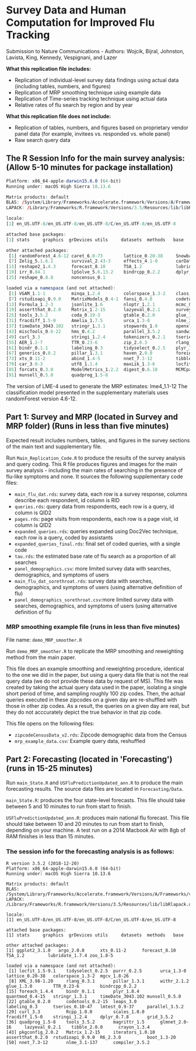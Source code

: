 # Survey Data and Human Computation for Improved Flu Tracking
Submission to Nature Communications - Authors: Wojcik, Bijral, Johnston, Lavista, King, Kennedy, Vespignani, and Lazer

**What this replication file includes:**
- Replication of individual-level survey data findings using actual data (including tables, numbers, and figures)
- Replication of MRP smoothing technique using example data
- Replication of Time-series tracking technique using actual data
- Relative rates of flu search by region and by year

**What this replication file does not include:**
- Replication of tables, numbers, and figures based on proprietary vendor panel data (for example, invitees vs. responded vs. whole panel)
- Raw search query data


## The R Session Info for the main survey analysis: (Allow 5-10 minutes for package installation)
```R version 3.5.2 (2018-12-20)
Platform: x86_64-apple-darwin15.6.0 (64-bit)
Running under: macOS High Sierra 10.13.6

Matrix products: default
BLAS: /System/Library/Frameworks/Accelerate.framework/Versions/A/Frameworks/vecLib.framework/Versions/A/libBLAS.dylib
LAPACK: /Library/Frameworks/R.framework/Versions/3.5/Resources/lib/libRlapack.dylib

locale:
[1] en_US.UTF-8/en_US.UTF-8/en_US.UTF-8/C/en_US.UTF-8/en_US.UTF-8

attached base packages:
[1] stats     graphics  grDevices utils     datasets  methods   base     

other attached packages:
 [1] randomForest_4.6-12 caret_6.0-73        lattice_0.20-38     SnowballC_0.6.0     tidytext_0.2.2      texreg_1.36.23     
 [7] Zelig_5.1.6.1       survival_2.43-3     effects_4.1-0       carData_3.0-2       stargazer_5.2.2     scales_1.0.0       
[13] reshape2_1.4.3      forecast_8.10       TSA_1.2             lubridate_1.7.4     zoo_1.8-5           pwr_1.3-0          
[19] irr_0.84.1          lpSolve_5.6.13.2    bindrcpp_0.2.2      dplyr_0.7.8         ggplot2_3.1.0       data.table_1.11.8  
[25] reshape_0.8.8       noncensus_0.1      

loaded via a namespace (and not attached):
 [1] VGAM_1.1-1          minqa_1.2.4         colorspace_1.3-2    class_7.3-14        ISOcodes_2019.04.22 rio_0.5.16         
 [7] rstudioapi_0.9.0    MatrixModels_0.4-1  fansi_0.4.0         codetools_0.2-15    splines_3.5.2       leaps_3.0          
[13] Formula_1.2-3       jsonlite_1.6        nloptr_1.2.1        mcmc_0.9-6          geepack_1.2-1       compiler_3.5.2     
[19] assertthat_0.2.0    Matrix_1.2-15       lazyeval_0.2.1      survey_3.35         cli_1.0.1           quantreg_5.51      
[25] tools_3.5.2         coda_0.19-3         gtable_0.2.0        glue_1.3.0          Rcpp_1.0.0          cellranger_1.1.0   
[31] fracdiff_1.5-0      Amelia_1.7.5        urca_1.3-0          nlme_3.1-137        iterators_1.0.10    lmtest_0.9-37      
[37] timeDate_3043.102   stringr_1.3.1       stopwords_1.0       openxlsx_4.1.0.1    lme4_1.1-19         MASS_7.3-51.1      
[43] miscTools_0.6-22    hms_0.4.2           parallel_3.5.2      sandwich_2.5-0      SparseM_1.77        quantmod_0.4-15    
[49] curl_3.3            stringi_1.2.4       tokenizers_0.2.1    tseries_0.10-47     foreach_1.4.4       e1071_1.7-0        
[55] AER_1.2-7           TTR_0.23-6          zip_2.0.3           rlang_0.3.1         pkgconfig_2.0.2     purrr_0.2.5        
[61] bindr_0.1.1         labeling_0.3        tidyselect_0.2.5    plyr_1.8.4          magrittr_1.5        R6_2.3.0           
[67] generics_0.0.2      pillar_1.3.1        haven_2.0.0         foreign_0.8-71      withr_2.1.2         mgcv_1.8-26        
[73] xts_0.11-2          abind_1.4-5         nnet_7.3-12         tibble_2.0.0        janeaustenr_0.1.5   crayon_1.3.4       
[79] car_3.0-3           utf8_1.1.4          maxLik_1.3-6        locfit_1.5-9.1      grid_3.5.2          readxl_1.2.0       
[85] forcats_0.3.0       ModelMetrics_1.2.2  digest_0.6.18       MCMCpack_1.4-4      MatchIt_3.0.2       stats4_3.5.2       
[91] munsell_0.5.0       quadprog_1.5-8      
```

The version of LME-4 used to generate the MRP estimates: lme4_1.1-12
The classification model presented in the supplementary materials uses randomForest version 4.6-12.

## Part 1: Survey and MRP (located in Survey and MRP folder) (Runs in less than five minutes)

Expected result includes numbers, tables, and figures in the survey sections of the main text and supplementary file. 
 
Run `Main_Replication_Code.R` to produce the results of the survey analysis and query coding. This R file produces figures and images for the main survey analysis - including the main rates of searching in the presence of flu-like symptoms and none. It sources the following supplementary code files:

* `main_flu_dat.rds`: survey data, each row is a survey response, columns describe each respondent, id column is RID
* `queries.rds`: query data from respondents, each row is a query, id column is QID2
* `pages.rds`: page visits from respondents, each row is a page visit, id column is QID2
* `expanded_queries.rds`: queries expanded using Doc2Vec technique, each row is a query, coded by assistants
* `expanded_queries_final.rds`: final set of coded queries, with a single code
* `tau.rds`: the estimated base rate of flu search as a proportion of all searches
* `panel_demographics.csv`: more limited survey data with searches, demographics, and symptoms of users
* `main_flu_dat_sorethroat.rds`: survey data with searches, demographics, and symptoms of users (using alternative definition of flu) 
* `panel_demographics_sorethroat.csv`:more limited survey data with searches, demographics, and symptoms of users (using alternative definition of flu
 
### MRP smoothing example file (runs in less than five minutes)
File name: `demo_MRP_smoother.R`

Run `demo_MRP_smoother.R` to replicate the MRP smoothing and reweighting method from the main paper. 

This file does an example smoothing and reweighting procedure, identical to the one we did in the paper, but using a query data file that is not the real query data (we do not provide these data by request of MS). This file was created by taking the actual query data used in the paper, isolating a single short period of time, and sampling roughly 100 zip codes. Then, the actual queries executed in these zipcodes on a given day are re-shuffled with those in other zip codes. As a result, the queries on a given day are real, but they do not acccurately depict the true behavior in that zip code. 

This file opens on the following files:

* `zipcodeCensusData_v2.rds`: Zipcode demographic data from the Census
* `mrp_example_data.csv`: Example query data, reshuffled 


## Part 2: Forecasting (located in 'Forecasting') (runs in 15-25 minutes)



Run `main_State.R` and `USFluPredictionUpdated_ann.R` to produce the main forecasting results. The source data files are located in `Forecasting/Data`. 

`main_State.R`: produces the four state-level forecasts. This file should take between 5 and 10 minutes to run from start to finish. 

`USFluPredictionUpdated_ann.R`: produces main national flu forecast. This file should take between 10 and 20 minutes to run from start to finish, depending on your machine. A test run on a 2014 Macbook Air with 8gb of RAM finishes in less than 15 minutes.  


### The session info for the forecasting analysis is as follows: 

```
R version 3.5.2 (2018-12-20)
Platform: x86_64-apple-darwin15.6.0 (64-bit)
Running under: macOS High Sierra 10.13.6

Matrix products: default
BLAS: /System/Library/Frameworks/Accelerate.framework/Versions/A/Frameworks/vecLib.framework/Versions/A/libBLAS.dylib
LAPACK: /Library/Frameworks/R.framework/Versions/3.5/Resources/lib/libRlapack.dylib

locale:
[1] en_US.UTF-8/en_US.UTF-8/en_US.UTF-8/C/en_US.UTF-8/en_US.UTF-8

attached base packages:
[1] stats     graphics  grDevices utils     datasets  methods   base     

other attached packages:
[1] ggplot2_3.1.0   argo_2.0.0      xts_0.11-2      forecast_8.10   TSA_1.2         lubridate_1.7.4 zoo_1.8-5      

loaded via a namespace (and not attached):
 [1] locfit_1.5-9.1    tidyselect_0.2.5  purrr_0.2.5       urca_1.3-0        lattice_0.20-38   colorspace_1.3-2  mgcv_1.8-26      
 [8] XML_3.98-1.20     rlang_0.3.1       pillar_1.3.1      withr_2.1.2       glue_1.3.0        TTR_0.23-6        bindrcpp_0.2.2   
[15] foreach_1.4.4     bindr_0.1.1       plyr_1.8.4        quantmod_0.4-15   stringr_1.3.1     timeDate_3043.102 munsell_0.5.0    
[22] gtable_0.2.0      codetools_0.2-15  leaps_3.0         labeling_0.3      tseries_0.10-47   lmtest_0.9-37     parallel_3.5.2   
[29] curl_3.3          Rcpp_1.0.0        scales_1.0.0      fracdiff_1.5-0    stringi_1.2.4     dplyr_0.7.8       grid_3.5.2       
[36] quadprog_1.5-8    tools_3.5.2       magrittr_1.5      glmnet_2.0-16     lazyeval_0.2.1    tibble_2.0.0      crayon_1.3.4     
[43] pkgconfig_2.0.2   Matrix_1.2-15     iterators_1.0.10  assertthat_0.2.0  rstudioapi_0.9.0  R6_2.3.0          boot_1.3-20      
[50] nnet_7.3-12       nlme_3.1-137      compiler_3.5.2   
```
